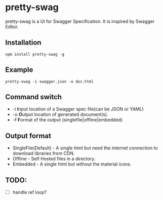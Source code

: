 # pretty-swag

pretty-swag is a UI for Swagger Specification. It is inspired by Swagger Editor.

## Installation

```Shell
npm install pretty-swag -g
```

## Example

```Shell
pretty-swag -i swagger.json -o doc.html
```

## Command switch
- -i **I**nput location of a Swagger spec file(can be JSON or YAML)
- -o **O**utput location of generated document(s).
- -f **F**ormat of the output (singlefile|offline|embedded)

## Output format

 - SingleFile(Default) - A single html but need the internet connection to download libraries from CDN.
 - Offline - Self Hosted files in a directory.
 - Embedded - A single html but without the material icons.
 
 

## TODO:
- [ ] handle ref loop?


